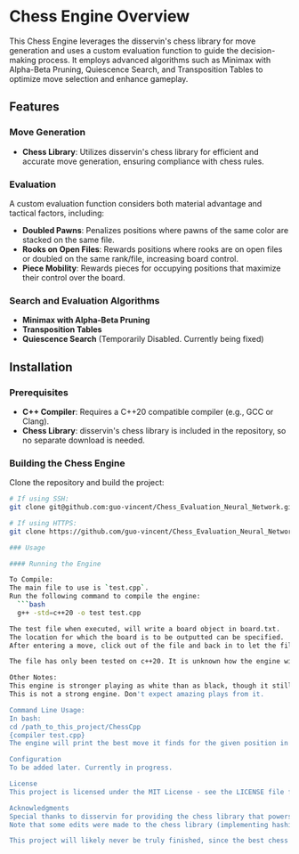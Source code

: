 # Chess Engine Overview

This Chess Engine leverages the disservin's chess library for move generation and uses a custom evaluation function to guide the decision-making process. It employs advanced algorithms such as Minimax with Alpha-Beta Pruning, Quiescence Search, and Transposition Tables to optimize move selection and enhance gameplay.

## Features

### Move Generation

- **Chess Library**: Utilizes disservin's chess library for efficient and accurate move generation, ensuring compliance with chess rules.

### Evaluation

A custom evaluation function considers both material advantage and tactical factors, including:

- **Doubled Pawns**: Penalizes positions where pawns of the same color are stacked on the same file.
- **Rooks on Open Files**: Rewards positions where rooks are on open files or doubled on the same rank/file, increasing board control.
- **Piece Mobility**: Rewards pieces for occupying positions that maximize their control over the board.

### Search and Evaluation Algorithms

- **Minimax with Alpha-Beta Pruning**
- **Transposition Tables**
- **Quiescence Search** (Temporarily Disabled. Currently being fixed)

## Installation

### Prerequisites

- **C++ Compiler**: Requires a C++20 compatible compiler (e.g., GCC or Clang).
- **Chess Library**: disservin's chess library is included in the repository, so no separate download is needed.

### Building the Chess Engine

Clone the repository and build the project:

```bash
# If using SSH:
git clone git@github.com:guo-vincent/Chess_Evaluation_Neural_Network.git

# If using HTTPS:
git clone https://github.com/guo-vincent/Chess_Evaluation_Neural_Network.git

### Usage

#### Running the Engine

To Compile:
The main file to use is `test.cpp`.
Run the following command to compile the engine:
  ```bash
  g++ -std=c++20 -o test test.cpp

The test file when executed, will write a board object in board.txt. 
The location for which the board is to be outputted can be specified.
After entering a move, click out of the file and back in to let the file refresh.

The file has only been tested on c++20. It is unknown how the engine will perform on older c++ versions.

Other Notes:
This engine is stronger playing as white than as black, though it still makes stupid mistakes.
This is not a strong engine. Don't expect amazing plays from it. 

Command Line Usage:
In bash:
cd /path_to_this_project/ChessCpp
{compiler test.cpp}
The engine will print the best move it finds for the given position in standard chess notation.

Configuration
To be added later. Currently in progress.

License
This project is licensed under the MIT License - see the LICENSE file for details.

Acknowledgments
Special thanks to disservin for providing the chess library that powers the move generation, and to the open-source community for their continued contributions to chess programming. The source code to their library can be found at {https://github.com/Disservin/chess-library}.
Note that some edits were made to the chess library (implementing hashing functionality with chess::Piece and chess::PieceType) so the file in this engine does not match the original chess library file.

This project will likely never be truly finished, since the best chess engines take multiple iteerations before becoming viable. I am not sure if I want it to play like a grandmaster, but I'll come back to this project from time to time to improve it.
